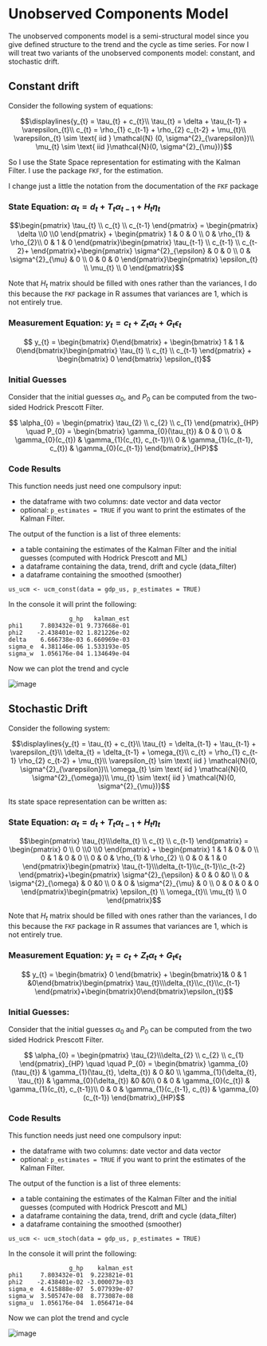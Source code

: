 # Unobserved Components Model

The unobserved components model is a semi-structural model since you give defined structure to the trend and the cycle as time series. For now I will treat two variants of the unobserved components model: constant, and stochastic drift. 

## Constant drift

Consider the following system of equations:

```math
\displaylines{y_{t} = \tau_{t} + c_{t}\\

\tau_{t} = \delta + \tau_{t-1} + \varepsilon_{t}\\

c_{t} = \rho_{1} c_{t-1} + \rho_{2} c_{t-2} + \mu_{t}\\

\varepsilon_{t} \sim \text{ iid } \mathcal{N} (0, \sigma^{2}_{\varepsilon})\\

\mu_{t} \sim \text{ iid }\mathcal{N}(0, \sigma^{2}_{\mu})}
```

So I use the State Space representation for estimating with the Kalman Filter. I use the package `FKF`, for the estimation. 

I change just a little the notation from the documentation of the `FKF` package

### State Equation: $\alpha_{t} = d_{t} + T_{t} \alpha_{t-1} + H_{t} \eta_{t}$

```math
\begin{pmatrix}
    \tau_{t} \\  c_{t} \\ c_{t-1}
    \end{pmatrix} = \begin{pmatrix}
    \delta \\0 \\0
    \end{pmatrix} + \begin{pmatrix}
    1 & 0 & 0 \\
    0 & \rho_{1} & \rho_{2}\\
    0 & 1 & 0
    \end{pmatrix}\begin{pmatrix}
    \tau_{t-1} \\ c_{t-1} \\ c_{t-2}+
    \end{pmatrix}+\begin{pmatrix}
    \sigma^{2}_{\epsilon} & 0 & 0 \\
    0 & \sigma^{2}_{\mu} & 0 \\
    0 & 0 & 0
    \end{pmatrix}\begin{pmatrix}
    \epsilon_{t} \\  \mu_{t} \\ 0
    \end{pmatrix}
```

Note that $H_{t}$ matrix should be filled with ones rather than the variances, I do this because the `FKF` package in R assumes that variances are 1, which is not entirely true.

### Measurement Equation: $y_{t} = c_{t} + Z_{t} \alpha_{t} + G_{t} \epsilon_{t}$

```math
 y_{t} = \begin{bmatrix} 0\end{bmatrix} + \begin{bmatrix} 1 & 1 & 0\end{bmatrix}\begin{pmatrix} \tau_{t} \\ c_{t} \\ c_{t-1} \end{pmatrix} + \begin{bmatrix} 0 \end{bmatrix} \epsilon_{t}
 ```
### Initial Guesses
Consider that the initial guesses $\alpha_{0}$, and $P_{0}$ can be computed from the two-sided Hodrick Prescott Filter.

```math
 \alpha_{0} =  \begin{pmatrix}
    \tau_{2} \\ c_{2} \\ c_{1}
    \end{pmatrix}_{HP} \quad 
    P_{0} = \begin{bmatrix} 
    \gamma_{0}(\tau_{t}) & 0 & 0 \\
    0 & \gamma_{0}(c_{t}) & \gamma_{1}(c_{t}, c_{t-1})\\
    0 & \gamma_{1}(c_{t-1}, c_{t}) & \gamma_{0}(c_{t-1})
    \end{bmatrix}_{HP}
```

### Code Results 

This function needs just need one compulsory input:
- the dataframe with two columns: date vector and data vector
- optional: `p_estimates = TRUE` if you want to print the estimates of the Kalman Filter. 


The output of the function is a list of three elements:
- a table containing the estimates of the Kalman Filter and the initial guesses (computed with Hodrick Prescott and ML)
- a dataframe containing the data, trend, drift and cycle (data_filter)
- a dataframe containing the smoothed (smoother)
```
us_ucm <- ucm_const(data = gdp_us, p_estimates = TRUE)
```

In the console it will print the following:

```
                 g_hp   kalman_est
phi1     7.803432e-01 9.737668e-01
phi2    -2.438401e-02 1.821226e-02
delta    6.666738e-03 6.660969e-03
sigma_e  4.381146e-06 1.533193e-05
sigma_w  1.056176e-04 1.134649e-04
```

Now we can plot the trend and cycle

![image](https://github.com/jparedes-m/Time-Series-Filters/assets/103344273/0b3c302c-7ad9-4e76-a913-6b399bf5e471)





## Stochastic Drift

Consider the following system:

```math
\displaylines{y_{t} = \tau_{t} + c_{t}\\
\tau_{t} = \delta_{t-1} + \tau_{t-1} + \varepsilon_{t}\\
\delta_{t} = \delta_{t-1} + \omega_{t}\\
c_{t} = \rho_{1} c_{t-1} \rho_{2} c_{t-2} + \mu_{t}\\
\varepsilon_{t} \sim \text{ iid } \mathcal{N}(0, \sigma^{2}_{\varepsilon})\\
\omega_{t} \sim \text{ iid } \mathcal{N}(0, \sigma^{2}_{\omega})\\
\mu_{t} \sim \text{ iid } \mathcal{N}(0, \sigma^{2}_{\mu})}
```
Its state space representation can be written as:

### State Equation: $\alpha_{t} = d_{t} + T_{t} \alpha_{t-1} + H_{t}\eta_{t}$

```math
\begin{pmatrix}
    \tau_{t}\\\delta_{t} \\ c_{t} \\ c_{t-1}
    \end{pmatrix} =  \begin{pmatrix}
    0 \\ 0 \\0 \\0
    \end{pmatrix} + \begin{pmatrix}
    1 & 1 & 0 & 0 \\
    0 & 1 & 0 & 0 \\
    0 & 0 & \rho_{1} & \rho_{2} \\
    0 & 0 & 1 & 0
    \end{pmatrix}\begin{pmatrix}
    \tau_{t-1}\\\delta_{t-1}\\c_{t-1}\\c_{t-2}
    \end{pmatrix}+\begin{pmatrix}
    \sigma^{2}_{\epsilon} & 0 & 0 &0 \\
    0 & \sigma^{2}_{\omega} & 0 &0 \\
    0 & 0 & \sigma^{2}_{\mu} & 0 \\
    0 & 0 & 0 & 0
    \end{pmatrix}\begin{pmatrix}
    \epsilon_{t} \\ \omega_{t}\\ \mu_{t} \\ 0
    \end{pmatrix}
```
Note that $H_{t}$ matrix should be filled with ones rather than the variances, I do this because the `FKF` package in R assumes that variances are 1, which is not entirely true.

### Measurement Equation: $y_{t} = c_{t} + Z_{t}\alpha_{t} + G_{t} \epsilon_{t}$

```math
 y_{t} = \begin{bmatrix} 0 \end{bmatrix} + \begin{bmatrix}1& 0 & 1 &0\end{bmatrix}\begin{pmatrix}
    \tau_{t}\\\delta_{t}\\c_{t}\\c_{t-1}
    \end{pmatrix}+\begin{bmatrix}0\end{bmatrix}\epsilon_{t}
```

### Initial Guesses:
Consider that the initial guesses $\alpha_0$ and $P_{0}$ can be computed from the two sided Hodrick Prescott Filter.

```math
 \alpha_{0} = \begin{pmatrix}
    \tau_{2}\\\delta_{2} \\ c_{2} \\ c_{1}
    \end{pmatrix}_{HP} \quad \quad P_{0} = \begin{bmatrix}
    \gamma_{0}(\tau_{t}) & \gamma_{1}(\tau_{t}, \delta_{t}) & 0 &0 \\
    \gamma_{1}(\delta_{t}, \tau_{t}) & \gamma_{0}(\delta_{t}) &0 &0\\
    0 & 0 & \gamma_{0}(c_{t}) & \gamma_{1}(c_{t}, c_{t-1})\\
    0 & 0 & \gamma_{1}(c_{t-1}, c_{t}) & \gamma_{0}(c_{t-1})
    \end{bmatrix}_{HP}
```

### Code Results 

This function needs just need one compulsory input:
- the dataframe with two columns: date vector and data vector
- optional: `p_estimates = TRUE` if you want to print the estimates of the Kalman Filter. 


The output of the function is a list of three elements:
- a table containing the estimates of the Kalman Filter and the initial guesses (computed with Hodrick Prescott and ML)
- a dataframe containing the data, trend, drift and cycle (data_filter)
- a dataframe containing the smoothed (smoother)
```
us_ucm <- ucm_stoch(data = gdp_us, p_estimates = TRUE)
```

In the console it will print the following:

```
                 g_hp    kalman_est
phi1     7.803432e-01  9.223821e-01
phi2    -2.438401e-02 -3.000073e-03
sigma_e  4.615888e-07  5.077939e-07
sigma_w  3.505747e-08  8.773087e-08
sigma_u  1.056176e-04  1.056471e-04
```

Now we can plot the trend and cycle

![image](https://github.com/jparedes-m/Time-Series-Filters/assets/103344273/73f9b944-148e-4713-863b-6b0e6aca6ef3)


